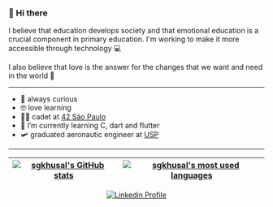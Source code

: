 ### 🐾 Hi there

I believe that education develops society and that emotional education is a crucial component in primary education. I'm working to make it more accessible through technology 💻

I also believe that love is the answer for the changes that we want and need in the world 💜

---
*  🧐 always curious
*  🤓 love learning
*  👩‍🚀 cadet at [42 São Paulo](https://www.42sp.org.br/)
*  🌱 I’m currently learning C, dart and flutter
*  🛩️ graduated aeronautic engineer at [USP](https://eesc.usp.br/)
---

| [![sgkhusal's GitHub stats](https://github-readme-stats.vercel.app/api?username=sgkhusal&count_private=true&include_all_commits=true&show_icons=true&hide=issues&hide_border=true&theme=radical)](https://github.com/sgkhusal?tab=repositories) | [![sgkhusal's most used languages](https://github-readme-stats.vercel.app/api/top-langs/?username=sgkhusal&layout=compact&hide_border=true&theme=radical)](https://github.com/sgkhusal?tab=repositories) |
|:-:|:-:|

<p align="center">
	<a href="https://www.linkedin.com/in/sheelakhusal/">
		<img alt="Linkedin Profile" src="https://img.shields.io/badge/-Linkedin_Profile-0072b1?style=flat&logo=Linkedin&logoColor=white&link=https://www.linkedin.com/in/sheelakhusal/" />
